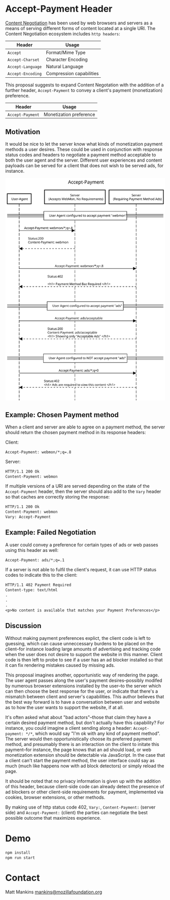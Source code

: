 # Accept-Payment Header

[Content Negotiation](https://developer.mozilla.org/en-US/docs/Web/HTTP/Content_negotiation) has been used by web browsers and servers as a means of serving different forms of content located at a single URI. The Content Negotiation ecosystem includes `http headers`:

| Header            | Usage                    |
| ----------------- | ------------------------ |
| `Accept`          | Format/Mime Type         |
| `Accept-Charset`  | Character Encoding       |
| `Accept-Language` | Natural Language         |
| `Accept-Encoding` | Compression capabilities |

This proposal suggests to expand Content Negotation with the addition of a further header, `Accept-Payment` to convey a client's payment (monetization) preference.

| Header           | Usage                   |
| ---------------- | ----------------------- |
| `Accept-Payment` | Monetization preference |

## Motivation

It would be nice to let the server know what kinds of monetization payment methods a user desires. These could be used in conjunction with response status codes and headers to negotiate a payment method acceptable to both the user agent and the server. Different user experiences and content payloads can be served for a client that does not wish to be served ads, for instance.

![Alt text](./static/docs/sequence.svg)

## Example: Chosen Payment method

When a client and server are able to agree on a payment method, the server should return the chosen payment method in its response headers:

Client:

```
Accept-Payment: webmon/*;q=.8
```

Server:

```
HTTP/1.1 200 Ok
Content-Payment: webmon
```

If multiple versions of a URI are served depending on the state of the `Accept-Payment` header, then the server should also add to the `Vary` header so that caches are correctly storing the response:

```
HTTP/1.1 200 Ok
Content-Payment: webmon
Vary: Accept-Payment
```

## Example: Failed Negotiation

A user could convey a preference for certain types of ads or web passes using this header as well:

```
Accept-Payment: ads/*;q=.1
```

If a server is not able to fulfil the client's request, it can use HTTP status codes to indicate this to the client:

```
HTTP/1.1 402 Payment Required
Content-type: text/html
.
.
.
<p>No content is available that matches your Payment Preferences</p>
```

## Discussion

Without making payment preferences explict, the client code is left to guessing, which can cause unneccessary burdens to be placed on the client–for instance loading large amounts of advertising and tracking code when the user does not desire to support the website in this manner. Client code is then left to probe to see if a user has an ad blocker installed so that it can fix rendering mistakes caused by missing ads.

This proposal imagines another, opportunistic way of rendering the page. The user agent passes along the user's payment desires–possibly modifed by numerous browser extensions installed by the user–to the server which can then choose the best response for the user, or indicate that there's a mismatch between client and server's capabilities. This author believes that the best way forward is to have a conversation between user and website as to how the user wants to support the website, if at all.

It's often asked what about "bad actors"–those that claim they have a certain desired payment method, but don't actually have this capability? For instance, you could imagine a client sending along a header: `Accept-payment: */*`, which would say "I'm ok with any kind of payment method". The server would then opportunistically choose its preferred payment method, and presumably there is an interaction on the client to initate this payment–for instance, the page knows that an ad should load, or web monetization extension should be detectable via JavaScript. In the case that a client can't start the payment method, the user interface could say as much (much like happens now with ad block detectors) or simply reload the page.

It should be noted that no privacy information is given up with the addition of this header, because client-side code can already detect the presence of ad blockers or other client-side requirements for payment, implemented via cookies, browser extensions, or other methods.

By making use of http status code 402, `Vary:`, `Content-Payment:` (server side) and `Accept-Payment:` (client) the parties can negotiate the best possible outcome that maximizes experience.

# Demo

```
npm install
npm run start
```

# Contact

Matt Mankins <mankins@mozillafoundation.org>
